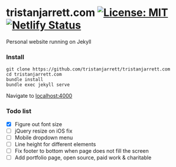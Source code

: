 # tristanjarrett.com [![License: MIT](https://img.shields.io/badge/License-MIT-blue.svg)](https://opensource.org/licenses/MIT) [![Netlify Status](https://api.netlify.com/api/v1/badges/11ba40e6-358e-4b63-9b98-fffbaa74a4b4/deploy-status)](https://app.netlify.com/sites/quizzical-keller-a112c4/deploys)

Personal website running on Jekyll

### Install
```
git clone https://github.com/tristanjarrett/tristanjarrett.com
cd tristanjarrett.com
bundle install
bundle exec jekyll serve
```
Navigate to [localhost:4000](http://localhost:4000)

### Todo list
- [x] Figure out font size
- [ ] jQuery resize on iOS fix
- [ ] Mobile dropdown menu
- [ ] Line height for different elements
- [ ] Fix footer to bottom when page does not fill the screen
- [ ] Add portfolio page, open source, paid work & charitable
